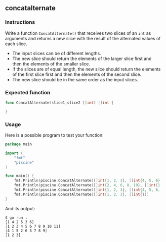 ## concatalternate

### Instructions

Write a function `ConcatAlternate()` that receives two slices of an `int` as arguments and returns a new slice with the result of the alternated values of each slice.
- The input slices can be of different lengths.
- The new slice should return the elements of the larger slice first and then the elements of the smaller slice.
- If the slices are of equal length, the new slice should return the elements of the first slice first and then the elements of the second slice.
- The new slice should be in the same order as the input slices.

### Expected function

```go
func ConcatAlternate(slice1,slice2 []int) []int {

}
```

### Usage

Here is a possible program to test your function:

```go
package main

import (
	"fmt"
	"piscine"
)

func main() {
	fmt.Println(piscine.ConcatAlternate([]int{1, 2, 3}, []int{4, 5, 6}))
	fmt.Println(piscine.ConcatAlternate([]int{2, 4, 6, 8, 10}, []int{1, 3, 5, 7, 9, 11}))
	fmt.Println(piscine.ConcatAlternate([]int{1, 2, 3}, []int{4, 5, 6, 7, 8, 9}))
	fmt.Println(piscine.ConcatAlternate([]int{1, 2, 3}, []int{}))
}
```

And its output:

```console
$ go run .
[1 4 2 5 3 6]
[1 2 3 4 5 6 7 8 9 10 11]
[4 1 5 2 6 3 7 8 9]
[1 2 3]
```
